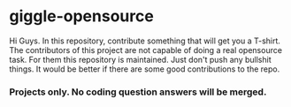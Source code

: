 # giggle-opensource
Hi Guys. 
In this repository, contribute something that will get you a T-shirt. 
The contributors of this project are not capable of doing a real opensource task. For them this repository is maintained.
Just don't push any bullshit things. It would be better if there are some good contributions to the repo.

### Projects only. No coding question answers will be merged.
